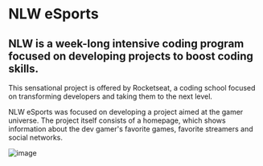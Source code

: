 # NLW eSports
## NLW is a week-long intensive coding program focused on developing projects to boost coding skills.

This sensational project is offered by Rocketseat, a coding school focused on transforming developers and taking them to the next level.

NLW eSports was focused on developing a project aimed at the gamer universe. The project itself consists of a homepage, which shows information about the dev gamer's favorite games, favorite streamers and social networks.

![image](https://user-images.githubusercontent.com/70979042/190285326-ce288be8-3610-442a-afbf-27cbdb27bce8.png)
